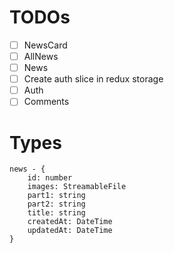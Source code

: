 # TODOs

- [ ] NewsCard
- [ ] AllNews
- [ ] News
- [ ] Create auth slice in redux storage
- [ ] Auth
- [ ] Comments

# Types
    news - {
        id: number
        images: StreamableFile
        part1: string
        part2: string
        title: string
        createdAt: DateTime
        updatedAt: DateTime
    }